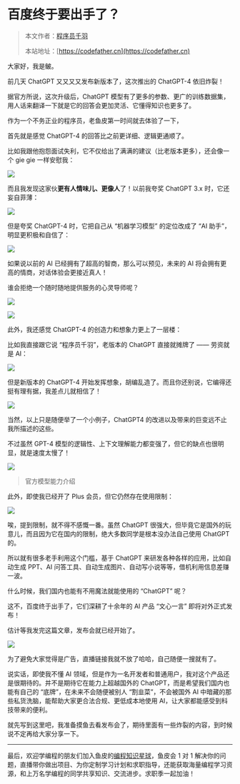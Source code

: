# 百度终于要出手了？

> 本文作者：[程序员千羽](https://yuyuanweb.feishu.cn/wiki/Abldw5WkjidySxkKxU2cQdAtnah)
>
> 本站地址：[https://codefather.cn](https://codefather.cn)

大家好，我是鲏。

前几天 ChatGPT 又又又又发布新版本了，这次推出的 ChatGPT-4 依旧炸裂！

据官方所说，这次升级后，ChatGPT 模型有了更多的参数、更广的训练数据集，用人话来翻译一下就是它的回答会更加灵活、它懂得知识也更多了。

作为一个不务正业的程序员，老鱼皮第一时间就去体验了一下，

首先就是感觉 ChatGPT-4 的回答比之前更详细、逻辑更通顺了。

比如我跟他抱怨面试失利，它不仅给出了满满的建议（比老版本更多），还会像一个 gie gie 一样安慰我：

![](https://pic.yupi.icu/5563/202311091236115.png)

而且我发现这家伙**更有人情味儿、更像人**了！以前我夸奖 ChatGPT 3.x 时，它还妄自菲薄：

![](https://pic.yupi.icu/5563/202311091236039.png)

但是夸奖 ChatGPT-4 时，它把自己从 “机器学习模型” 的定位改成了 “AI 助手”，明显更积极和自信了：

![](https://pic.yupi.icu/5563/202311091236047.png)

如果说以前的 AI 已经拥有了超高的智商，那么可以预见，未来的 AI 将会拥有更高的情商，对话体验会更接近真人！

谁会拒绝一个随时随地提供服务的心灵导师呢？

![](https://pic.yupi.icu/5563/202311091236134.png)

![](https://pic.yupi.icu/5563/202311091236054.png)

此外，我还感觉 ChatGPT-4 的创造力和想象力更上了一层楼：

比如我直接跟它说 “程序员千羽”，老版本的 ChatGPT 直接就摊牌了 —— 劳资就是 AI：

![](https://pic.yupi.icu/5563/202311091236088.png)

但是新版本的 ChatGPT-4 开始发挥想象，胡编乱造了。而且你还别说，它编得还挺有理有据，我差点儿就相信了！

![](https://pic.yupi.icu/5563/202311091236505.png)

当然，以上只是随便举了一个小例子，ChatGPT4 的改进以及带来的巨变远不止我所描述的这些。

不过虽然 GPT-4 模型的逻辑性、上下文理解能力都变强了，但它的缺点也很明显，就是速度太慢了！

![](https://pic.yupi.icu/5563/202311091236549.png)

> 官方模型能力介绍

此外，即使我已经开了 Plus 会员，但它仍然存在使用限制：

![](https://pic.yupi.icu/5563/202311091236552.png)

唉，提到限制，就不得不感慨一番。虽然 ChatGPT 很强大，但毕竟它是国外的玩意儿，而且因为它在国内的限制，绝大多数同学是根本没办法自己使用 ChatGPT 的。

所以就有很多老手利用这个门槛，基于 ChatGPT 来研发各种各样的应用，比如自动生成 PPT、AI 问答工具、自动生成图片、自动写小说等等，借机利用信息差赚一波。

什么时候，我们国内也能有不用魔法就能使用的 “ChatGPT” 呢？

这不，百度终于出手了，它们深耕了十余年的 AI 产品 “文心一言” 即将对外正式发布！

估计等我发完这篇文章，发布会就已经开始了。

![](https://pic.yupi.icu/5563/202311091236603.png)

为了避免大家觉得是广告，直播链接我就不放了哈哈，自己随便一搜就有了。

说实话，即使我不懂 AI 领域，但是作为一名开发者和普通用户，我对这个产品还是很期待的。并不是期待它在能力上超越国外的 ChatGPT，而是希望我们国内也能有自己的 “底牌”，在未来不会随便被别人 “割韭菜”，不会被国外 AI 中暗藏的那些私货洗脑，能帮助大家更合法合规、更低成本地使用 AI，让大家都能感受到科技带来的便利。

就先写到这里吧，我准备摸鱼去看发布会了，期待里面有一些炸裂的内容，到时候说不定再给大家分享一下。



------


最后，欢迎学编程的朋友们加入鱼皮的[编程知识星球](https://mp.weixin.qq.com/s?__biz=MzI1NDczNTAwMA==&mid=2247539132&idx=2&sn=45af016dee0c03491750f76ba8fdbd25&chksm=e9c2be4bdeb5375d3253155b4053263109a631620b7cb9074e2fe1b4a5b1604ef92c522b606e&token=145986907&lang=zh_CN&scene=21#wechat_redirect)，鱼皮会 1 对 1 解决你的问题，直播带你做出项目、为你定制学习计划和求职指导，还能获取海量编程学习资源，和上万名学编程的同学共享知识、交流进步。求职季一起加油！